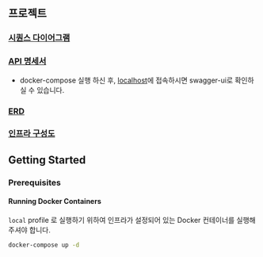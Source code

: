 ## 프로젝트

### [시퀀스 다이어그램](docs/sequence.md)

### [API 명세서](docs/api-spec.yml)
- docker-compose 실행 하신 후, [localhost](http://localhost:8080)에 접속하시면 swagger-ui로 확인하실 수 있습니다.

### [ERD](docs/erd.md)

### [인프라 구성도](docs/infrastructure.md)

## Getting Started

### Prerequisites

#### Running Docker Containers

`local` profile 로 실행하기 위하여 인프라가 설정되어 있는 Docker 컨테이너를 실행해주셔야 합니다.

```bash
docker-compose up -d
```
